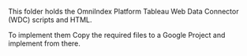 This folder holds the OmniIndex Platform Tableau Web Data Connector (WDC) scripts and HTML.

To implement them Copy the required files to a Google Project and implement from there.
